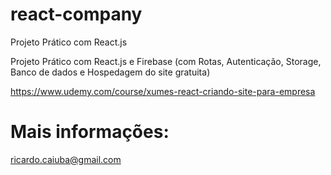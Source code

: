 # react-company
Projeto Prático com React.js

Projeto Prático com React.js e Firebase (com Rotas, Autenticação, Storage, Banco de dados e Hospedagem do site gratuita)

https://www.udemy.com/course/xumes-react-criando-site-para-empresa


# Mais informações:
ricardo.caiuba@gmail.com

